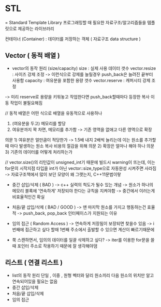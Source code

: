 # STL
= Standard Template Library
프로그래밍할 때 필요한 자료구조/알고리즘들을 템플릿으로 제공하는 라이브러리

컨테이너 (Container) : 데이터를 저장하는 객체 ( 자료구조 data structure )


Vector ( 동적 배열 )
---
- vector의 동작 원리 (size/capacity)
    size : 실제 사용 데이터 갯수
    vector<type>.resize : 사이즈 강제 조정
        -> 이런식으로 강제를 늘릴경우 push_back은 늘려진 끝부터 사용함
    capacity : 여유분을 포함한 용량 갯수
    vector<type>.reserve : 캐퍼시티 강제 조정

-> 미리 reserve로 용량을 키워놓고 작업한다면 push_back할때마다 등장한 복사 이동 작업이 불필요해짐

// 동적 배열은 어떤 식으로 배열을 유동적으로 사용하나

1) (여유분을 두고) 메모리를 할당
2) 여유분까지 꽉 차면, 메모리를 추가함
    -> 기존 영역을 없애고 다른 영역으로 확장

의문 1) 여유분은 얼만큼이 적당한가
    -> 1.5배 내지 2배씩 늘리는데 이는 원소를 추가할때 마다 발생하는 원소 복사 비용의 절감을 위해
의문 2) 확장은 얼마나 해야 하나
의문 3) 기존의 데이터를 어떻게 처리하는가

// vector<type>.size()의 리턴값이 unsigned_int기 때문에 빌드시 warning이 뜨는데, 이는 for문의 시작지점 타입을 int가 아닌 vector<int>::size_type으로 자동완성 시켜주면 사라짐     ->     자료구조책에서 많이 보던 모양이 왜 그랫는지, C++11문법이랗

- 중간 삽입/삭제 ( BAD )
    -> c++ 실력의 척도가 될수 있는 개념
    -> 원소가 하나의 메모리 블록에 '연속하게' 저장되야 한다는 규칙을 지켜야함
    -> 중간에서 이러는게 비효율적인건 확실   
- 처음/끝 삽입/삭제 ( BAD / GOOD )
    -> 맨 마지막 원소를 가지고 행동하는건 효율적
    -> push_back, pop_back 인터페이스가 지원되는 이유

- 임의 접근 ( Random Access )
    -> 연속하게 저장됨이 보장되면 찾을수 있음
    -> i 번째에 접근하고 싶다 할때 1번째 주소에서 출발할 수 있으면 계산이 빠르기때문에 

- 쭉 스캔하면서, 임의의 데이터를 일괄 삭제하고 싶다?
    -> iter를 이용한 for문을 쓸때 포인터 주소로 작용하기 때문에 잘 생각해야댐


리스트 ( 연결 리스트 )
---
- list의 동작 원리 
    단일 , 이중 , 원형
    벡터와 달리 원소끼리 다음 원소의 위치만 알고 연속되어있을 필요는 없음
- 중간 삽입/삭제
- 처음/끝 삽입/삭제
- 임의 접근